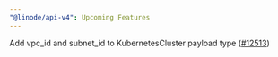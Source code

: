 ```yaml
---
"@linode/api-v4": Upcoming Features
---
```


Add vpc_id and subnet_id to KubernetesCluster payload type ([#12513](https://github.com/linode/manager/pull/12513))
